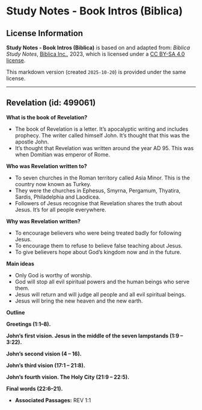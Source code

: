 # Study Notes - Book Intros (Biblica)

## License Information

**Study Notes - Book Intros (Biblica)** is based on and adapted from: _Biblica Study Notes_, [Biblica Inc.](https://www.biblica.com/), 2023, which is licensed under a [CC BY-SA 4.0 license](https://creativecommons.org/licenses/by-sa/4.0/legalcode.en).

This markdown version (created `2025-10-20`) is provided under the same license.



--------------------------------

## Revelation (id: 499061)

**What is the book of** **Revelation?**

* The book of Revelation is a letter. It’s apocalyptic writing and includes prophecy. The writer called himself John. It’s thought that this was the apostle John.
* It’s thought that Revelation was written around the year AD 95\. This was when Domitian was emperor of Rome.

**Who was Revelation written to?**

* To seven churches in the Roman territory called Asia Minor. This is the country now known as Turkey.
* They were the churches in Ephesus, Smyrna, Pergamum, Thyatira, Sardis, Philadelphia and Laodicea.
* Followers of Jesus recognise that Revelation shares the truth about Jesus. It’s for all people everywhere.

**Why was Revelation written?**

* To encourage believers who were being treated badly for following Jesus.
* To encourage them to refuse to believe false teaching about Jesus.
* To give believers hope about God’s kingdom now and in the future.

**Main ideas**

* Only God is worthy of worship.
* God will stop all evil spiritual powers and the human beings who serve them.
* Jesus will return and will judge all people and all evil spiritual beings.
* Jesus will bring the new heaven and the new earth.

**Outline**

**Greetings (1:1–8\).**

**John’s first vision. Jesus in the middle of the seven lampstands (1:9 – 3:22\).**

**John’s second vision (4 ­– 16\).**

**John’s third vision (17:1 ­– 21:8\).**

**John’s fourth vision. The Holy City (21:9 – 22:5\).**

**Final words (22:6–21\).**

* **Associated Passages:** REV 1:1

